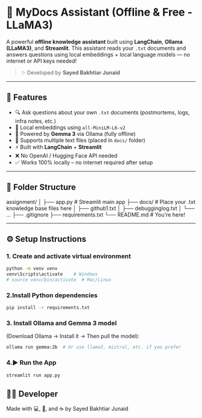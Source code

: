 # 🧠 MyDocs Assistant (Offline & Free - LLaMA3)

A powerful **offline knowledge assistant** built using **LangChain**, **Ollama (LLaMA3)**, and **Streamlit**. This assistant reads your `.txt` documents and answers questions using local embeddings + local language models — no internet or API keys needed!

> ✨ Developed by **Sayed Bakhtiar Junaid**

---

## 🚀 Features

- 🔍 Ask questions about your own `.txt` documents (postmortems, logs, infra notes, etc.)
- 🧠 Local embeddings using `all-MiniLM-L6-v2`
- 💬 Powered by **Gemma 3** via Ollama (fully offline)
- 📁 Supports multiple text files (placed in `docs/` folder)
- ⚡ Built with **LangChain** + **Streamlit**
- ❌ No OpenAI / Hugging Face API needed
- ✅ Works 100% locally – no internet required after setup

---

## 📂 Folder Structure

assignment/
│
├── app.py # Streamlit main app
├── docs/ # Place your .txt knowledge base files here
│ ├── github1.txt
│ ├── debugginglog.txt
│ └── ...
├── .gitignore
├── requirements.txt
└── README.md # You're here!


---

## ⚙️ Setup Instructions

### 1. Create and activate virtual environment

```bash
python -m venv venv
venv\Scripts\activate    # Windows
# source venv/bin/activate  # Mac/Linux
```
### 2.Install Python dependencies
```bash
pip install -r requirements.txt
```
### 3. Install Ollama and Gemma 3 model
(Download Ollama → Install it → Then pull the model):
```bash
ollama run gemma:2b  # Or use llama3, mistral, etc. if you prefer
```
### 4.▶️ Run the App
```bash
streamlit run app.py
```
## 🙋‍♂️ Developer
Made with 💻, 😤, and ☕ by Sayed Bakhtiar Junaid
